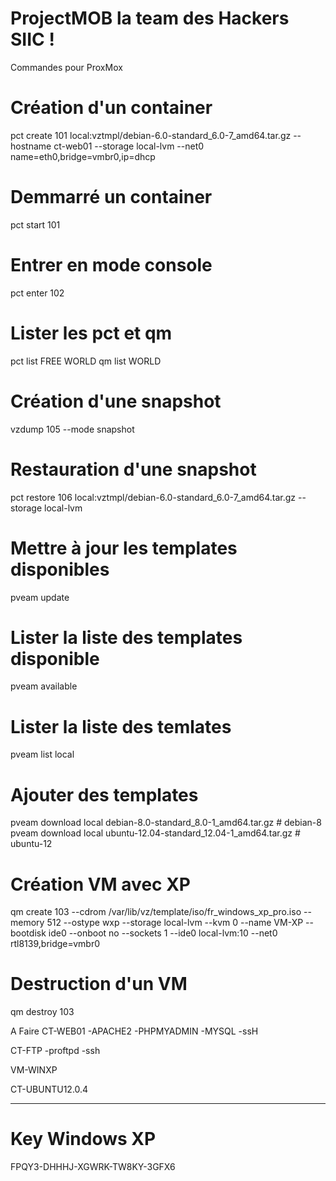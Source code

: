 ﻿# ProjectMOB la team des Hackers SIIC !

Commandes pour ProxMox


# Création d'un container 
pct create 101 local:vztmpl/debian-6.0-standard_6.0-7_amd64.tar.gz --hostname ct-web01 --storage local-lvm --net0 name=eth0,bridge=vmbr0,ip=dhcp

# Demmarré un container
pct start 101

# Entrer en mode console
pct enter 102

# Lister les pct et qm
pct list  FREE WORLD 
qm list   WORLD

# Création d'une snapshot  
vzdump 105 --mode snapshot

# Restauration d'une snapshot
pct restore 106 local:vztmpl/debian-6.0-standard_6.0-7_amd64.tar.gz --storage local-lvm 

# Mettre à jour les templates disponibles
pveam update

# Lister la liste des templates disponible
pveam available

# Lister la liste des temlates 
pveam list local

# Ajouter des templates
pveam download local debian-8.0-standard_8.0-1_amd64.tar.gz        # debian-8
pveam download local ubuntu-12.04-standard_12.04-1_amd64.tar.gz    # ubuntu-12

# Création VM avec XP
qm create 103 --cdrom /var/lib/vz/template/iso/fr_windows_xp_pro.iso --memory 512 --ostype wxp --storage local-lvm --kvm 0 --name VM-XP --bootdisk ide0 --onboot no --sockets 1 --ide0 local-lvm:10 --net0 rtl8139,bridge=vmbr0

# Destruction d'un VM
qm destroy 103


A Faire 
CT-WEB01
-APACHE2
-PHPMYADMIN
-MYSQL
-ssH

CT-FTP
-proftpd
-ssh

VM-WINXP

CT-UBUNTU12.0.4 


--------------------------------------------

# Key Windows XP

FPQY3-DHHHJ-XGWRK-TW8KY-3GFX6
